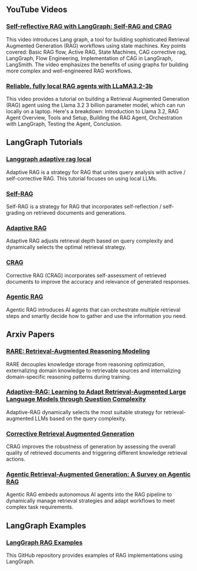 ## YouTube Videos

### [Self-reflective RAG with LangGraph: Self-RAG and CRAG](https://www.youtube.com/watch?v=pbAd8O1Lvm4)
This video introduces Lang graph, a tool for building sophisticated Retrieval Augmented Generation (RAG) workflows using state machines. Key points covered: Basic RAG flow, Active RAG, State Machines, CAG corrective rag, LangGraph, Flow Engineering, Implementation of CAG in LangGraph, LangSmith. The video emphasizes the benefits of using graphs for building more complex and well-engineered RAG workflows.

### [Reliable, fully local RAG agents with LLaMA3.2-3b](https://www.youtube.com/watch?v=bq1Plo2RhYI)
This video provides a tutorial on building a Retrieval Augmented Generation (RAG) agent using the Llama 3.2 3 billion parameter model, which can run locally on a laptop. Here's a breakdown: Introduction to Llama 3.2, RAG Agent Overview, Tools and Setup, Building the RAG Agent, Orchestration with LangGraph, Testing the Agent, Conclusion.

## LangGraph Tutorials

### [Langgraph adaptive rag local](https://www.baihezi.com/mirrors/langgraph/tutorials/rag/langgraph_adaptive_rag_local/index.html)
Adaptive RAG is a strategy for RAG that unites query analysis with active / self-corrective RAG. This tutorial focuses on using local LLMs.

### [Self-RAG](https://langchain-ai.github.io/langgraph/tutorials/rag/langgraph_self_rag/)
Self-RAG is a strategy for RAG that incorporates self-reflection / self-grading on retrieved documents and generations.

### [Adaptive RAG](https://www.analyticsvidhya.com/blog/2025/03/adaptive-rag-systems-with-langgraph/)
Adaptive RAG adjusts retrieval depth based on query complexity and dynamically selects the optimal retrieval strategy.

### [CRAG](https://www.datacamp.com/tutorial/corrective-rag-crag)
Corrective RAG (CRAG) incorporates self-assessment of retrieved documents to improve the accuracy and relevance of generated responses.

### [Agentic RAG](https://qdrant.tech/documentation/agentic-rag-langgraph/)
Agentic RAG introduces AI agents that can orchestrate multiple retrieval steps and smartly decide how to gather and use the information you need.

## Arxiv Papers

### [RARE: Retrieval-Augmented Reasoning Modeling](https://arxiv.org/pdf/2503.23513)
RARE decouples knowledge storage from reasoning optimization, externalizing domain knowledge to retrievable sources and internalizing domain-specific reasoning patterns during training.

### [Adaptive-RAG: Learning to Adapt Retrieval-Augmented Large Language Models through Question Complexity](https://arxiv.org/abs/2403.14403)
Adaptive-RAG dynamically selects the most suitable strategy for retrieval-augmented LLMs based on the query complexity.

### [Corrective Retrieval Augmented Generation](https://arxiv.org/abs/2401.15884)
CRAG improves the robustness of generation by assessing the overall quality of retrieved documents and triggering different knowledge retrieval actions.

### [Agentic Retrieval-Augmented Generation: A Survey on Agentic RAG](https://arxiv.org/abs/2501.09136)
Agentic RAG embeds autonomous AI agents into the RAG pipeline to dynamically manage retrieval strategies and adapt workflows to meet complex task requirements.

## LangGraph Examples

### [LangGraph RAG Examples](https://github.com/langchain-ai/langgraph/tree/main/examples/rag)
This GitHub repository provides examples of RAG implementations using LangGraph.

